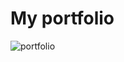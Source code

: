 <h1>My portfolio</h1>


![portfolio](https://user-images.githubusercontent.com/98732409/207049816-c6c4c678-9bbc-41c8-9bf7-a9fa3968d7a1.PNG)
